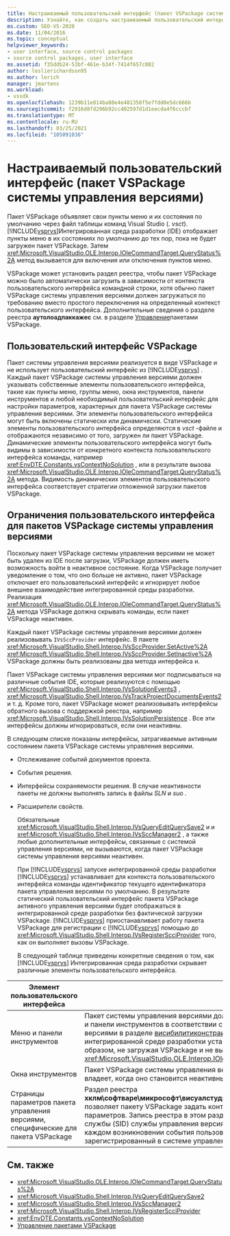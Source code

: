 ```yaml
---
title: Настраиваемый пользовательский интерфейс (пакет VSPackage системы управления версиями) | Документация Майкрософт
description: Узнайте, как создать настраиваемый пользовательский интерфейс в Visual Studio с помощью пакета VSPackage системы управления версиями для указания элементов пользовательского интерфейса.
ms.custom: SEO-VS-2020
ms.date: 11/04/2016
ms.topic: conceptual
helpviewer_keywords:
- user interface, source control packages
- source control packages, user interface
ms.assetid: f35ddb24-53bf-461e-b34f-7414f657c082
author: leslierichardson95
ms.author: lerich
manager: jmartens
ms.workload:
- vssdk
ms.openlocfilehash: 1239b11e814ba08e4e481358f5e7fdd0e5dc666b
ms.sourcegitcommit: f2916d8fd296b92cc402597d1d1eecda4f6cccbf
ms.translationtype: MT
ms.contentlocale: ru-RU
ms.lasthandoff: 03/25/2021
ms.locfileid: "105091036"
---
```

# <a name="custom-user-interface-source-control-vspackage"></a>Настраиваемый пользовательский интерфейс (пакет VSPackage системы управления версиями)
Пакет VSPackage объявляет свои пункты меню и их состояния по умолчанию через файл таблицы команд Visual Studio (*. vsct*). [!INCLUDE[vsprvs](../../code-quality/includes/vsprvs_md.md)]Интегрированная среда разработки (IDE) отображает пункты меню в их состояниях по умолчанию до тех пор, пока не будет загружен пакет VSPackage. Затем <xref:Microsoft.VisualStudio.OLE.Interop.IOleCommandTarget.QueryStatus%2A> метод вызывается для включения или отключения пунктов меню.

 VSPackage может установить раздел реестра, чтобы пакет VSPackage можно было автоматически загрузить в зависимости от контекста пользовательского интерфейса командной строки, хотя обычно пакет VSPackage системы управления версиями должен загружаться по требованию вместо простого переключения на определенный контекст пользовательского интерфейса. Дополнительные сведения о разделе реестра **аутолоадпаккажес** см. в разделе [Управление](../../extensibility/managing-vspackages.md)пакетами VSPackage.

## <a name="vspackage-ui"></a>Пользовательский интерфейс VSPackage
 Пакет системы управления версиями реализуется в виде VSPackage и не использует пользовательский интерфейс из [!INCLUDE[vsprvs](../../code-quality/includes/vsprvs_md.md)] . Каждый пакет VSPackage системы управления версиями должен указывать собственные элементы пользовательского интерфейса, такие как пункты меню, группы меню, окна инструментов, панели инструментов и любой необходимый пользовательский интерфейс для настройки параметров, характерных для пакета VSPackage системы управления версиями. Эти элементы пользовательского интерфейса могут быть включены статически или динамически. Статические элементы пользовательского интерфейса определяются в *vsct* -файле и отображаются независимо от того, загружен ли пакет VSPackage. Динамические элементы пользовательского интерфейса могут быть видимы в зависимости от конкретного контекста пользовательского интерфейса команды, например <xref:EnvDTE.Constants.vsContextNoSolution> , или в результате вызова <xref:Microsoft.VisualStudio.OLE.Interop.IOleCommandTarget.QueryStatus%2A> метода. Видимость динамических элементов пользовательского интерфейса соответствует стратегии отложенной загрузки пакетов VSPackage.

## <a name="ui-constraints-on-source-control-vspackages"></a>Ограничения пользовательского интерфейса для пакетов VSPackage системы управления версиями
 Поскольку пакет VSPackage системы управления версиями не может быть удален из IDE после загрузки, VSPackage должен иметь возможность войти в неактивное состояние. Когда VSPackage получает уведомление о том, что оно больше не активно, пакет VSPackage отключает его пользовательский интерфейс и игнорирует любое внешнее взаимодействие интегрированной среды разработки. Реализация <xref:Microsoft.VisualStudio.OLE.Interop.IOleCommandTarget.QueryStatus%2A> метода VSPackage должна скрывать команды, если пакет VSPackage неактивен.

 Каждый пакет VSPackage системы управления версиями должен реализовывать `IVsSccProvider` интерфейс. В пакете <xref:Microsoft.VisualStudio.Shell.Interop.IVsSccProvider.SetActive%2A> <xref:Microsoft.VisualStudio.Shell.Interop.IVsSccProvider.SetInactive%2A> VSPackage должны быть реализованы два метода интерфейса и.

 Пакет VSPackage системы управления версиями мог подписываться на различные события IDE, которые реализуются с помощью <xref:Microsoft.VisualStudio.Shell.Interop.IVsSolutionEvents3> , <xref:Microsoft.VisualStudio.Shell.Interop.IVsTrackProjectDocumentsEvents2> и т. д. Кроме того, пакет VSPackage может реализовывать интерфейсы обратного вызова с поддержкой реестра, например <xref:Microsoft.VisualStudio.Shell.Interop.IVsSolutionPersistence> . Все эти интерфейсы должны игнорироваться, если они неактивны.

 В следующем списке показаны интерфейсы, затрагиваемые активным состоянием пакета VSPackage системы управления версиями.

- Отслеживание событий документов проекта.

- События решения.

- Интерфейсы сохраняемости решения. В случае неактивности пакеты не должны выполнять запись в файлы *SLN* и *suo* .

- Расширители свойств.

  Обязательные <xref:Microsoft.VisualStudio.Shell.Interop.IVsQueryEditQuerySave2> и и <xref:Microsoft.VisualStudio.Shell.Interop.IVsSccManager2> , а также любые дополнительные интерфейсы, связанные с системой управления версиями, не вызываются, когда пакет VSPackage системы управления версиями неактивен.

  При [!INCLUDE[vsprvs](../../code-quality/includes/vsprvs_md.md)] запуске интегрированной среды разработки [!INCLUDE[vsprvs](../../code-quality/includes/vsprvs_md.md)] устанавливает для контекста пользовательского интерфейса команды идентификатор текущего идентификатора пакета управления версиями по умолчанию. В результате статический пользовательский интерфейс пакета VSPackage активного управления версиями будет отображаться в интегрированной среде разработки без фактической загрузки VSPackage. [!INCLUDE[vsprvs](../../code-quality/includes/vsprvs_md.md)] приостанавливает работу пакета VSPackage для регистрации с [!INCLUDE[vsprvs](../../code-quality/includes/vsprvs_md.md)] помощью до <xref:Microsoft.VisualStudio.Shell.Interop.IVsRegisterScciProvider> того, как он выполняет вызовы VSPackage.

  В следующей таблице приведены конкретные сведения о том, как [!INCLUDE[vsprvs](../../code-quality/includes/vsprvs_md.md)] Интегрированная среда разработки скрывает различные элементы пользовательского интерфейса.

| Элемент пользовательского интерфейса | Описание |
| - | - |
| Меню и панели инструментов | Пакет системы управления версиями должен установить состояние видимости исходного меню и панели инструментов в соответствии с ИДЕНТИФИКАТОРом пакета системы управления версиями в разделе [висибилитиконстраинтс](../../extensibility/visibilityconstraints-element.md) файла *vsct* . Это позволяет [!INCLUDE[vsprvs](../../code-quality/includes/vsprvs_md.md)] интегрированной среде разработки устанавливать состояние пунктов меню соответствующим образом, не загружая VSPackage и не вызывая реализацию <xref:Microsoft.VisualStudio.OLE.Interop.IOleCommandTarget.QueryStatus%2A> метода. |
| Окна инструментов | Пакет VSPackage системы управления версиями скрывает все окна инструментов, которыми оно владеет, когда оно становится неактивным. |
| Страницы параметров пакета управления версиями, специфические для пакета VSPackage | Раздел реестра **хклм\софтваре\микрософт\висуалстудио\кс.и\тулсоптионспажес\висибилитикмдуиконтекстс** позволяет пакету VSPackage задать контексты, в которых требуется отобразить страницы параметров. Запись реестра в этом разделе должна быть создана с помощью идентификатора службы (SID) службы управления версиями и присвоения ей значения DWORD, равного 1. При каждом возникновении события пользовательского интерфейса в контексте пакет VSPackage, зарегистрированный в системе управления версиями, будет вызван, если он активен. |

## <a name="see-also"></a>См. также
- <xref:Microsoft.VisualStudio.OLE.Interop.IOleCommandTarget.QueryStatus%2A>
- <xref:Microsoft.VisualStudio.Shell.Interop.IVsQueryEditQuerySave2>
- <xref:Microsoft.VisualStudio.Shell.Interop.IVsSccManager2>
- <xref:Microsoft.VisualStudio.Shell.Interop.IVsRegisterScciProvider>
- <xref:EnvDTE.Constants.vsContextNoSolution>
- [Управление пакетами VSPackage](../../extensibility/managing-vspackages.md)
